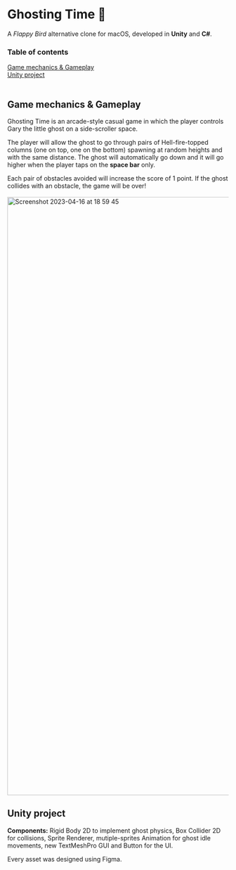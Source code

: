 <h1> Ghosting Time 👻 </h1>

A _Flappy Bird_ alternative clone for macOS, developed in **Unity** and **C#**.

<h3>Table of contents</h3>
<a href="https://github.com/gperretta/ghosting-time#game-mechanics--gameplay">Game mechanics & Gameplay</a></br>
<a href="https://github.com/gperretta/ghosting-time#unity-project">Unity project</a></br>
</br>
<h2> Game mechanics & Gameplay </h2>

Ghosting Time is an arcade-style casual game in which the player controls Gary the little ghost on a side-scroller space.

The player will allow the ghost to go through pairs of Hell-fire-topped columns (one on top, one on the bottom) spawning at random heights and with the same distance. 
The ghost will automatically go down and it will go higher when the player taps on the **space bar** only. 

Each pair of obstacles avoided will increase the score of 1 point. 
If the ghost collides with an obstacle, the game will be over!
<br></br>
<img width="1362" alt="Screenshot 2023-04-16 at 18 59 45" src="https://user-images.githubusercontent.com/113616815/232332120-09786429-6633-45d4-8e39-9da41d9ed5de.png">
</br>


<h2> Unity project </h2>

**Components:** Rigid Body 2D to implement ghost physics, Box Collider 2D for collisions, Sprite Renderer, mutiple-sprites Animation for ghost idle movements, new TextMeshPro GUI and Button for the UI.

Every asset was designed using Figma.
